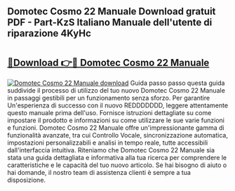 ## Domotec Cosmo 22 Manuale Download gratuit PDF - Part-KzS Italiano Manuale dell'utente di riparazione 4KyHc

# <h2><a href="http://dfdx14e.blite.top/?on=Domotec+Cosmo+22+Manuale">🔗Download 👉🔴 Domotec Cosmo 22 Manuale</a></h2>

[![Domotec Cosmo 22 Manuale download](https://i.imgur.com/lujVjoI.png)](http://dfdx14e.blite.top/?on=Domotec+Cosmo+22+Manuale)
Guida passo passo questa guida suddivide il processo di utilizzo del tuo nuovo Domotec Cosmo 22 Manuale in passaggi gestibili per un funzionamento senza sforzo. Per garantire Un'esperienza di successo con il nuovo REDDDDDDD, leggere attentamente questo manuale prima dell'uso. Fornisce istruzioni dettagliate su come impostare il prodotto e informazioni su come utilizzare le sue varie funzioni e funzioni. Domotec Cosmo 22 Manuale offre un'impressionante gamma di funzionalità avanzate, tra cui Controllo Vocale, sincronizzazione automatica, impostazioni personalizzabili e analisi in tempo reale, tutte accessibili dall'interfaccia intuitiva. Riteniamo che Domotec Cosmo 22 Manuale sia stata una guida dettagliata e informativa alla tua ricerca per comprendere le caratteristiche e le capacità del tuo nuovo articolo. Se hai bisogno di aiuto o hai domande, il nostro team di assistenza clienti è sempre a tua disposizione.
